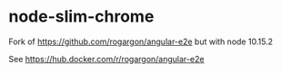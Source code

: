 # node-slim-chrome
Fork of https://github.com/rogargon/angular-e2e but with node 10.15.2

See https://hub.docker.com/r/rogargon/angular-e2e
